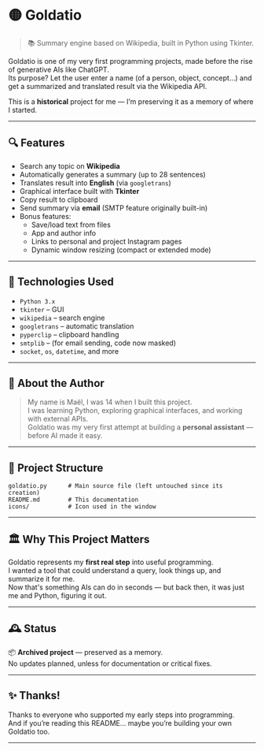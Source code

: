 
# 🟡 Goldatio

> 📚 Summary engine based on Wikipedia, built in Python using Tkinter.

Goldatio is one of my very first programming projects, made before the rise of generative AIs like ChatGPT.  
Its purpose? Let the user enter a name (of a person, object, concept...) and get a summarized and translated result via the Wikipedia API.

This is a **historical** project for me — I’m preserving it as a memory of where I started.

---

## 🔍 Features

- Search any topic on **Wikipedia**
- Automatically generates a summary (up to 28 sentences)
- Translates result into **English** (via `googletrans`)
- Graphical interface built with **Tkinter**
- Copy result to clipboard
- Send summary via **email** (SMTP feature originally built-in)
- Bonus features:
  - Save/load text from files
  - App and author info
  - Links to personal and project Instagram pages
  - Dynamic window resizing (compact or extended mode)

---

## 🧰 Technologies Used

- `Python 3.x`
- `tkinter` – GUI
- `wikipedia` – search engine
- `googletrans` – automatic translation
- `pyperclip` – clipboard handling
- `smtplib` – (for email sending, code now masked)
- `socket`, `os`, `datetime`, and more

---

## 👤 About the Author

> My name is Maël, I was 14 when I built this project.  
I was learning Python, exploring graphical interfaces, and working with external APIs.  
Goldatio was my very first attempt at building a **personal assistant** — before AI made it easy.

---

## 📂 Project Structure

```
goldatio.py      # Main source file (left untouched since its creation)
README.md        # This documentation
icons/           # Icon used in the window
```

---

## 🏛️ Why This Project Matters

Goldatio represents my **first real step** into useful programming.  
I wanted a tool that could understand a query, look things up, and summarize it for me.  
Now that's something AIs can do in seconds — but back then, it was just me and Python, figuring it out.

---

## 🕰️ Status

📦 **Archived project** — preserved as a memory.  
No updates planned, unless for documentation or critical fixes.

---

## ✨ Thanks!

Thanks to everyone who supported my early steps into programming.  
And if you’re reading this README... maybe you’re building your own Goldatio too.

---
